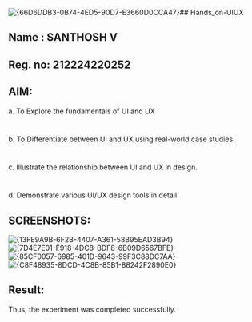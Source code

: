 ![{66D6DDB3-0B74-4ED5-90D7-E3660D0CCA47}](https://github.com/user-attachments/assets/0c166a68-fedf-443e-b8bb-b57598e59a58)## Hands_on-UIUX
## Name : SANTHOSH V
## Reg. no: 212224220252
## AIM:
  a. To Explore the fundamentals of UI and UX
#
  b. To Differentiate between UI and UX using real-world case studies.
#
  c. Illustrate the relationship between UI and UX in design.
# 
  d. Demonstrate various UI/UX design tools in detail.
## SCREENSHOTS:

![{13FE9A9B-6F2B-4407-A361-58B95EAD3B94}](https://github.com/user-attachments/assets/e100e148-58e7-4ead-8091-f3179a177ecd)
![{7D4E7E01-F918-4DC8-BDF8-6B09D6567BFE}](https://github.com/user-attachments/assets/ea38e68c-7ec6-48ce-840f-20a5b83f4125)
![{85CF0057-6985-401D-9643-99F3C88DC7AA}](https://github.com/user-attachments/assets/8717ab4a-9a9a-46eb-b75f-f1b7ff927c80)
![{C8F48935-8DCD-4C8B-85B1-88242F2890E0}](https://github.com/user-attachments/assets/84296dae-5c6b-4c7d-bc9e-6672e87e1ed9)

## Result:
Thus, the experiment was completed successfully.
